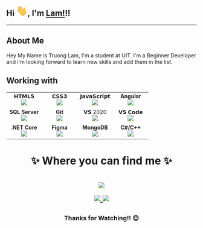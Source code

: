 ## Hi <img src="https://raw.githubusercontent.com/parth-27/parth-27/master/Hi.gif" width="30px">, I'm [Lam!](https://github.com/truonglam83)!!

</h2>

<hr/>

## About Me

Hey My Name is Truong Lam, I'm a student at UIT. I'm a Beginner Developer and i'm looking forward to learn new skills and add them in the list.

## Working with
<table>
  <tbody>
    <tr valign="top">
      <td width="25%" align="center">
        <span>𝗛𝗧𝗠𝗟𝟱</span><br>
        <img height="64px" src="https://cdn.svgporn.com/logos/html-5.svg">
      </td>
      <td width="25%" align="center">
        <span>𝗖𝗦𝗦𝟯</span><br>
        <img height="64px" src="https://cdn.svgporn.com/logos/css-3.svg">
      </td>
      <td width="25%" align="center">
        <span>𝗝𝗮𝘃𝗮𝗦𝗰𝗿𝗶𝗽𝘁</span><br>
        <img height="64px" src="https://cdn.svgporn.com/logos/javascript.svg">
      </td>
      <td width="25%" align="center">
        <span><strong>Angular</strong>
        </span><br>
        <img height="64px" src="https://angular.io/assets/images/logos/angularjs/AngularJS-Shield.svg">
      </td>
    </tr>
    <tr valign="top">
      <td width="25%" align="center">
        <span><strong>SQL Server</strong>
        </span><br>
        <img height="64px" src="https://www.svgrepo.com/show/303229/microsoft-sql-server-logo.svg">
      </td>
      <td width="25%" align="center">
        <span><strong>Git</strong>
        </span><br>
        <img height="64px" src="https://cdn.svgporn.com/logos/git-icon.svg">
      </td>
      <td width="25%" align="center">
        <span>𝗩𝗦 2020</span><br>
        <img height="64px" src="https://seeklogo.com/images/V/visual-studio-logo-14F95CF819-seeklogo.com.png">
      </td>
      <td width="25%" align="center">
        <span>𝗩𝗦 𝗖𝗼𝗱𝗲</span><br>
        <img height="64px" src="https://cdn.svgporn.com/logos/visual-studio-code.svg">
      </td>
    </tr>
    <tr valign="top">
      <td width="25%" align="center">
        <span><strong>.NET Core </strong></span><br>
        <img height="64px" src="https://upload.wikimedia.org/wikipedia/commons/thumb/e/ee/.NET_Core_Logo.svg/1200px-.NET_Core_Logo.svg.png">
      </td>
      <td width="25%" align="center">
        <span><strong>Figma</strong></span><br>
        <img height="64px" src="https://seeklogo.com/images/F/figma-logo-E4E21D3AEA-seeklogo.com.png">
      </td>
      <td width="25%" align="center">
        <span><strong>MongoDB</strong></span><br>
        <img height="64px" src="https://www.svgrepo.com/show/331488/mongodb.svg">
      </td>
      <td width="25%" align="center">
        <span><strong>C#/C++</strong></span><br>
        <img height="64px" src="https://miro.medium.com/max/460/1*sz9n_vb48iaY9vuzIgqJqQ.png">
      </td>
    </tr>
  </tbody>
</table>


<h1 align="center">
✨ Where you can find me ✨
  
  <!-- https://img.shields.io/badge/Linkedin-Parth Patel-blue&?style=social&logo=linkedin -->

  <!-- https://img.shields.io/badge/Github-Parth%20Patel-black&?style=social&logo=Github -->

  <!-- https://img.shields.io/badge/Facebook-Parth%20Patel-darkblue&?style=social&logo=Facebook -->

  <!-- https://img.shields.io/badge/Instagram-parth.__.27-red&?style=social&logo=Instagram -->

  <!-- https://img.shields.io/badge/Twitter-Parth%20Patel-blue&?style=social&logo=Twitter -->

<p align="center">
  
  <a href="https://github.com/truonglam83">
    <img src="https://img.shields.io/badge/Github-%230A0A0A.svg?&style=flat-square&logo=Github&logoColor=white">  
  </a>


  <br/>
  <a href="https://www.facebook.com/truonglam.83/">
    <img src="https://img.shields.io/badge/Facebook-%231877F2.svg?&style=flat-square&logo=facebook&logoColor=white">  
  </a>
 
  <a href="https://www.instagram.com/truonglam.83/">
    <img src="https://img.shields.io/badge/Instagram-%23E4405F.svg?&style=flat-square&logo=instagram&logoColor=white">
  </a>

  
</p>
</h1>


<h3 style="text-align:center;">Thanks for Watching!! 😊</h3>
